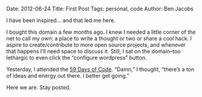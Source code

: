 Date: 2012-06-24
Title: First Post
Tags: personal, code
Author: Ben Jacobs

I have been inspired… and that led me here.

I bought this domain a few months ago. I knew I needed a little corner of the net to call my own: a place to write a thought or two or share a cool hack. I aspire to create/contribute to more open source projects, and whenever that happens I’ll need space to discuss it. Still, I sat on the domain–too lethargic to even click the “configure wordpress” button.

Yesterday, I attended the [59 Days of Code](http://59daysofcode.com/). “Damn,” I thought, “there’s a ton of ideas and energy out there. I better get going.”

Here we are. Stay posted.